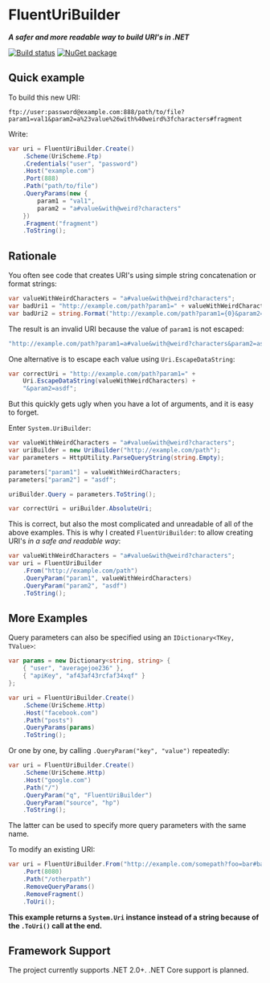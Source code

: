 FluentUriBuilder
================

***A safer and more readable way to build URI's in .NET***

[![Build status](https://ci.appveyor.com/api/projects/status/pw16gfpk4y0e5eh0?svg=true)](https://ci.appveyor.com/project/balazsbotond/fluenturibuilder)
[![NuGet package](https://img.shields.io/nuget/v/FluentUriBuilder.svg)](https://www.nuget.org/packages/FluentUriBuilder/)

Quick example
-------------

To build this new URI:

```
ftp://user:password@example.com:888/path/to/file?param1=val1&param2=a%23value%26with%40weird%3fcharacters#fragment
```

Write:

```csharp
var uri = FluentUriBuilder.Create()
    .Scheme(UriScheme.Ftp)
    .Credentials("user", "password")
    .Host("example.com")
    .Port(888)
    .Path("path/to/file")
    .QueryParams(new {
        param1 = "val1",
        param2 = "a#value&with@weird?characters"
    })
    .Fragment("fragment")
    .ToString();
```

Rationale
---------

You often see code that creates URI's using simple string concatenation or format strings:

```csharp
var valueWithWeirdCharacters = "a#value&with@weird?characters";
var badUri1 = "http://example.com/path?param1=" + valueWithWeirdCharacters + "&param2=asdf";
var badUri2 = string.Format("http://example.com/path?param1={0}&param2=asdf", valueWithWeirdCharacters);
```

The result is an invalid URI because the value of `param1` is not escaped:

```csharp
"http://example.com/path?param1=a#value&with@weird?characters&param2=asdf"
```

One alternative is to escape each value using `Uri.EscapeDataString`:

```csharp
var correctUri = "http://example.com/path?param1=" +
    Uri.EscapeDataString(valueWithWeirdCharacters) +
	"&param2=asdf";
```

But this quickly gets ugly when you have a lot of arguments, and it is easy to forget.

Enter `System.UriBuilder`:

```csharp
var valueWithWeirdCharacters = "a#value&with@weird?characters";
var uriBuilder = new UriBuilder("http://example.com/path");
var parameters = HttpUtility.ParseQueryString(string.Empty);

parameters["param1"] = valueWithWeirdCharacters;
parameters["param2"] = "asdf";

uriBuilder.Query = parameters.ToString();

var correctUri = uriBuilder.AbsoluteUri;
```

This is correct, but also the most complicated and unreadable of all of the above examples.
This is why I created `FluentUriBuilder`: to allow creating URI's *in a safe and readable way*:

```csharp
var valueWithWeirdCharacters = "a#value&with@weird?characters";
var uri = FluentUriBuilder
    .From("http://example.com/path")
	.QueryParam("param1", valueWithWeirdCharacters)
	.QueryParam("param2", "asdf")
	.ToString();
```

More Examples
-------------

Query parameters can also be specified using an `IDictionary<TKey, TValue>`:

```csharp
var params = new Dictionary<string, string> {
	{ "user", "averagejoe236" },
	{ "apiKey", "af43af43rcfaf34xqf" }
};

var uri = FluentUriBuilder.Create()
    .Scheme(UriScheme.Http)
	.Host("facebook.com")
	.Path("posts")
	.QueryParams(params)
	.ToString();
```

Or one by one, by calling `.QueryParam("key", "value")` repeatedly:

```csharp
var uri = FluentUriBuilder.Create()
    .Scheme(UriScheme.Http)
	.Host("google.com")
	.Path("/")
	.QueryParam("q", "FluentUriBuilder")
	.QueryParam("source", "hp")
	.ToString();
```

The latter can be used to specify more query parameters with the same name.

To modify an existing URI:

```csharp
var uri = FluentUriBuilder.From("http://example.com/somepath?foo=bar#baz")
    .Port(8080)
    .Path("/otherpath")
    .RemoveQueryParams()
    .RemoveFragment()
    .ToUri();
```

**This example returns a `System.Uri` instance instead of a string because of the `.ToUri()` call at the end.**

Framework Support
-----------------

The project currently supports .NET 2.0+. .NET Core support is planned.